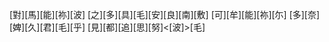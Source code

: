 [對][馬][能][祢][波] [之][多][具][毛][安][良][南][敷] [可][牟][能][祢][尓] [多][奈][婢][久][君][毛][乎] [見][都][追][思][努]<[波]>[毛]
